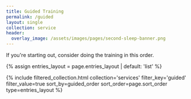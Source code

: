 ```yaml
---
title: Guided Training
permalink: /guided
layout: single
collection: service
header:
  overlay_image: /assets/images/pages/second-sleep-banner.png
---
```

If you're starting out, consider doing the training in this order.

{% assign entries_layout = page.entries_layout | default: 'list' %}
<div class="entries-{{ entries_layout }}">
  {% include filtered_collection.html collection='services' filter_key='guided' filter_value=true sort_by=guided_order sort_order=page.sort_order type=entries_layout %}
</div>